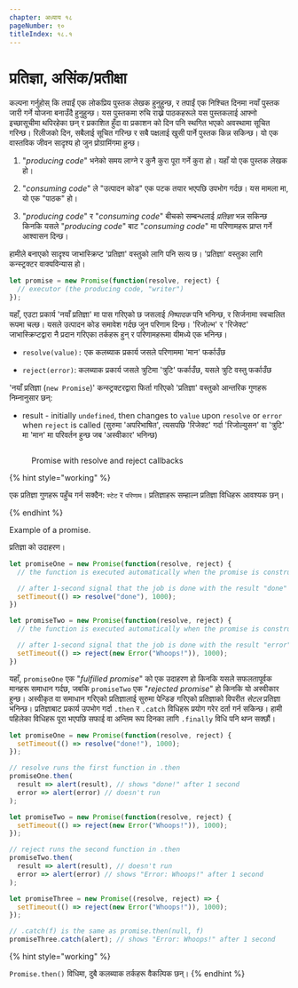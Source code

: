 ```yaml
---
chapter: अध्याय १८
pageNumber: ९०
titleIndex: १८.१
---
```

# प्रतिज्ञा, असिंक/प्रतीक्षा

कल्पना गर्नुहोस् कि तपाईं एक लोकप्रिय पुस्तक लेखक हुनुहुन्छ, र तपाईं एक निश्चित दिनमा नयाँ पुस्तक जारी गर्ने योजना बनाउँदै हुनुहुन्छ। यस पुस्तकमा रुचि राख्ने पाठकहरूले यस पुस्तकलाई आफ्नो इच्छासूचीमा थपिरहेका छन् र प्रकाशित हुँदा वा प्रकाशन को दिन पनि स्थगित भएको अवस्थामा सूचित गरिन्छ। रिलीजको दिन, सबैलाई सूचित गरिन्छ र सबै पक्षलाई खुसी पार्ने पुस्तक किन्न सकिन्छ। यो एक वास्तविक जीवन सादृश्य हो जुन प्रोग्रामिंगमा हुन्छ।

1. "_producing code_" भनेको समय लाग्ने र कुनै कुरा पूरा गर्ने कुरा हो। यहाँ यो एक पुस्तक लेखक हो।

2. "_consuming code_" ले "उत्पादन कोड" एक पटक तयार भएपछि उपभोग गर्दछ। यस मामला मा, यो एक "पाठक" हो।

3. "_producing code_" र "_consuming code_" बीचको सम्बन्धलाई _प्रतिज्ञा_ भन्न सकिन्छ किनकि यसले "_producing code_" बाट "_consuming code_" मा परिणामहरू प्राप्त गर्ने आश्वासन दिन्छ।

हामीले बनाएको सादृश्य जाभास्क्रिप्ट 'प्रतिज्ञा' वस्तुको लागि पनि सत्य छ। 'प्रतिज्ञा' वस्तुका लागि कन्स्ट्रक्टर वाक्यविन्यास हो।

```javascript
let promise = new Promise(function(resolve, reject) {
  // executor (the producing code, "writer")
});
```

यहाँ, एउटा प्रकार्य 'नयाँ प्रतिज्ञा' मा पास गरिएको छ जसलाई _निष्पादक_ पनि भनिन्छ, र सिर्जनामा स्वचालित रूपमा चल्छ। यसले उत्पादन कोड समावेश गर्दछ जुन परिणाम दिन्छ। 'रिजोल्भ' र 'रिजेक्ट' जाभास्क्रिप्टद्वारा नै प्रदान गरिएका तर्कहरू हुन् र परिणामहरूमा यीमध्ये एक भनिन्छ।

* `resolve(value):` एक कलब्याक प्रकार्य जसले परिणाममा 'मान' फर्काउँछ

* `reject(error)`: कलब्याक प्रकार्य जसले त्रुटिमा 'त्रुटि' फर्काउँछ, यसले त्रुटि वस्तु फर्काउँछ

'नयाँ प्रतिज्ञा (`new Promise`)' कन्स्ट्रक्टरद्वारा फिर्ता गरिएको 'प्रतिज्ञा' वस्तुको आन्तरिक गुणहरू निम्नानुसार छन्:

* result - initially `undefined`, then changes to `value` upon `resolve` or `error` when `reject` is called (सुरुमा 'अपरिभाषित', त्यसपछि 'रिजेक्ट' गर्दा 'रिजोल्युसन' वा 'त्रुटि' मा 'मान' मा परिवर्तन हुन्छ जब 'अस्वीकार' भनिन्छ)

<figure><img src="../_book/.gitbook/assets/async_await.png" alt=""><figcaption><p>Promise with resolve and reject callbacks</p></figcaption></figure>


{% hint style="working" %}

एक प्रतिज्ञा गुणहरू पहुँच गर्न सक्दैन: `स्टेट` र `परिणाम`। प्रतिज्ञाहरू सम्हाल्न प्रतिज्ञा विधिहरू आवश्यक छन्।

{% endhint %}

Example of a promise.

प्रतिज्ञा को उदाहरण।

```javascript
let promiseOne = new Promise(function(resolve, reject) {
  // the function is executed automatically when the promise is constructed

  // after 1-second signal that the job is done with the result "done"
  setTimeout(() => resolve("done"), 1000);
})

let promiseTwo = new Promise(function(resolve, reject) {
  // the function is executed automatically when the promise is constructed

  // after 1-second signal that the job is done with the result "error"
  setTimeout(() => reject(new Error("Whoops!")), 1000);
})
```

यहाँ, `promiseOne` एक "_fulfilled promise_" को एक उदाहरण हो किनकि यसले सफलतापूर्वक मानहरू समाधान गर्दछ, जबकि `promiseTwo` एक "_rejected promise_" हो किनकि यो अस्वीकार हुन्छ। अस्वीकृत वा समाधान गरिएको प्रतिज्ञालाई सुरुमा पेन्डिङ गरिएको प्रतिज्ञाको विपरीत _सेटल_ प्रतिज्ञा भनिन्छ। प्रतिज्ञाबाट प्रकार्य उपभोग गर्दा `.then` र `.catch` विधिहरू प्रयोग गरेर दर्ता गर्न सकिन्छ। हामी पहिलेका विधिहरू पूरा भएपछि सफाई वा अन्तिम रूप दिनका लागि `.finally` विधि पनि थप्न सक्छौं।

```javascript
let promiseOne = new Promise(function(resolve, reject) {
  setTimeout(() => resolve("done!"), 1000);
});

// resolve runs the first function in .then
promiseOne.then(
  result => alert(result), // shows "done!" after 1 second
  error => alert(error) // doesn't run
);

let promiseTwo = new Promise(function(resolve, reject) {
  setTimeout(() => reject(new Error("Whoops!")), 1000);
});

// reject runs the second function in .then
promiseTwo.then(
  result => alert(result), // doesn't run
  error => alert(error) // shows "Error: Whoops!" after 1 second
);

let promiseThree = new Promise((resolve, reject) => {
  setTimeout(() => reject(new Error("Whoops!")), 1000);
});

// .catch(f) is the same as promise.then(null, f)
promiseThree.catch(alert); // shows "Error: Whoops!" after 1 second
```

{% hint style="working" %}

`Promise.then()` विधिमा, दुबै कलब्याक तर्कहरू वैकल्पिक छन्।
{% endhint %}

